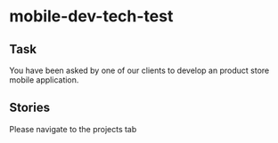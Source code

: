 # mobile-dev-tech-test

## Task
You have been asked by one of our clients to develop an product store mobile application. 

## Stories
Please navigate to the projects tab


